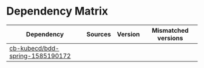 # Dependency Matrix

Dependency | Sources | Version | Mismatched versions
---------- | ------- | ------- | -------------------
[cb-kubecd/bdd-spring-1585190172](https://github.com/cb-kubecd/bdd-spring-1585190172.git) |  | []() | 
